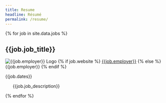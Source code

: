 ```yaml
---
title: Resume
headline: Résumé
permalink: /resume/
---
```

<div class="resume--items">
  {% for job in site.data.jobs %}
    <div class="card">
      <div class="resume--content">
        <h2>{{job.job_title}}</h2>
        <p>
          <img
            src="{{site.baseurl}}/assets/images/resume/1x/{{job.image}}.jpg"
            srcset="{{site.baseurl}}/assets/images/resume/1x/{{job.image}}.jpg 1x,
              {{site.baseurl}}/assets/images/resume/2x/{{job.image}}.jpg 2x"
            alt="{{job.employer}} Logo" />
          {% if job.website %}
            <a href="{{job.website}}">{{job.employer}}</a>
            {% else %}
             <span>{{job.employer}}</span>
          {% endif %}
        </p>
        <p>{{job.dates}}</p>
        <ul>{{job.job_description}}</ul>
      </div>
    </div> 
  {% endfor %}
</div>
